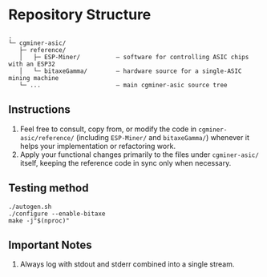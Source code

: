 # Repository Structure

```
.
└─ cgminer-asic/
   ├─ reference/
   │   ├─ ESP-Miner/          – software for controlling ASIC chips with an ESP32
   │   └─ bitaxeGamma/        – hardware source for a single-ASIC mining machine
   └─ ...                     – main cgminer-asic source tree
```

## Instructions

1. Feel free to consult, copy from, or modify the code in `cgminer-asic/reference/` (including `ESP-Miner/` and `bitaxeGamma/`) whenever it helps your implementation or refactoring work.
2. Apply your functional changes primarily to the files under `cgminer-asic/` itself, keeping the reference code in sync only when necessary.

## Testing method

```
./autogen.sh
./configure --enable-bitaxe
make -j"$(nproc)"
```

## Important Notes

1. Always log with stdout and stderr combined into a single stream.

